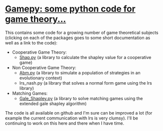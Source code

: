 # [Gamepy: some python code for game theory...](./index.html)

This contains some code for a growing number of game theoretical subjects (clicking on each of the packages goes to some short documentation as well as a link to the code):

- Cooperative Game Theory:
    - [Shap.py](./Cooperative_Games/Shappy.html) (a library to calculate the shapley value for a cooperative game)
- Non Cooperative Game Theory:
    - [Abm.py](./Non_Cooperative_Games/Abm.html) (a library to simulate a population of strategies in an evolutionary context)
    - lrs_nash.py (a library that solves a normal form game using the lrs library)
- Matching Games:
    - [Gale_Shapley.py](./Matching_Games/Gale_Shapley.html) (a library to solve matching games using the extended gale shapley algorithm)

The code is all available on github and I'm sure can be improved a lot (for example the current communication with lrs is very clumsy). I'll be continuing to work on this here and there when I have time.


<script type="text/javascript">

  var _gaq = _gaq || [];
    _gaq.push(['_setAccount', 'UA-38016329-2']);
      _gaq.push(['_setDomainName', 'github.com']);
        _gaq.push(['_setAllowLinker', true]);
          _gaq.push(['_trackPageview']);

            (function() {
                var ga = document.createElement('script'); ga.type = 'text/javascript'; ga.async = true;
                    ga.src = ('https:' == document.location.protocol ? 'https://ssl' : 'http://www') + '.google-analytics.com/ga.js';
                        var s = document.getElementsByTagName('script')[0]; s.parentNode.insertBefore(ga, s);
                          })();

                          </script>
